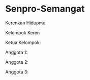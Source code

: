 # Senpro-Semangat
Kerenkan Hidupmu



Kelompok Keren

Ketua Kelompok:

Anggota 1:

Anggota 2:

Anggota 3:
